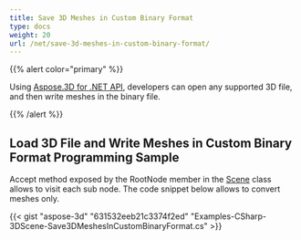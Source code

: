 ```yaml
---
title: Save 3D Meshes in Custom Binary Format
type: docs
weight: 20
url: /net/save-3d-meshes-in-custom-binary-format/
---
```


{{% alert color="primary" %}}

Using [Aspose.3D for .NET API](http://products.aspose.com/3d/net), developers can open any supported 3D file, and then write meshes in the binary file.

{{% /alert %}}
## **Load 3D File and Write Meshes in Custom Binary Format Programming Sample**
Accept method exposed by the RootNode member in the [Scene](http://www.aspose.com/api/net/3d/aspose.threed/scene) class allows to visit each sub node. The code snippet below allows to convert meshes only.

{{< gist "aspose-3d" "631532eeb21c3374f2ed" "Examples-CSharp-3DScene-Save3DMeshesInCustomBinaryFormat.cs" >}}
